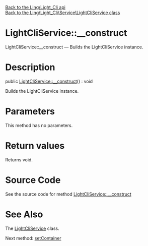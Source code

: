 [Back to the Ling/Light_Cli api](https://github.com/lingtalfi/Light_Cli/blob/master/doc/api/Ling/Light_Cli.md)<br>
[Back to the Ling\Light_Cli\Service\LightCliService class](https://github.com/lingtalfi/Light_Cli/blob/master/doc/api/Ling/Light_Cli/Service/LightCliService.md)


LightCliService::__construct
================



LightCliService::__construct — Builds the LightCliService instance.




Description
================


public [LightCliService::__construct](https://github.com/lingtalfi/Light_Cli/blob/master/doc/api/Ling/Light_Cli/Service/LightCliService/__construct.md)() : void




Builds the LightCliService instance.




Parameters
================

This method has no parameters.


Return values
================

Returns void.








Source Code
===========
See the source code for method [LightCliService::__construct](https://github.com/lingtalfi/Light_Cli/blob/master/Service/LightCliService.php#L52-L60)


See Also
================

The [LightCliService](https://github.com/lingtalfi/Light_Cli/blob/master/doc/api/Ling/Light_Cli/Service/LightCliService.md) class.

Next method: [setContainer](https://github.com/lingtalfi/Light_Cli/blob/master/doc/api/Ling/Light_Cli/Service/LightCliService/setContainer.md)<br>


